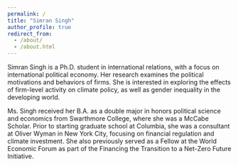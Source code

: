 ```yaml
---
permalink: /
title: "Simran Singh"
author_profile: true
redirect_from: 
  - /about/
  - /about.html
---
```


Simran Singh is a Ph.D. student in international relations, with a focus on international political economy. Her research examines the political motivations and behaviors of firms. She is interested in exploring the effects of firm-level activity on climate policy, as well as gender inequality in the developing world. 

Ms. Singh received her B.A. as a double major in honors political science and economics from Swarthmore College, where she was a McCabe Scholar. Prior to starting graduate school at Columbia, she was a consultant at Oliver Wyman in New York City, focusing on financial regulation and climate investment. She also previously served as a Fellow at the World Economic Forum as part of the Financing the Transition to a Net-Zero Future Initiative. 
